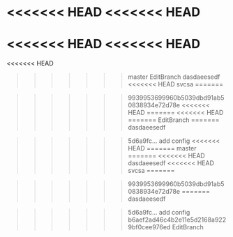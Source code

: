 <<<<<<< HEAD
<<<<<<< HEAD
=======
<<<<<<< HEAD
<<<<<<< HEAD
=======
<<<<<<< HEAD
>>>>>>> master
>>>>>>> EditBranch
dasdaeesedf
<<<<<<< HEAD
svcsa
=======

>>>>>>> 9939953699960b5039dbd91ab50838934e72d78e
<<<<<<< HEAD
=======
<<<<<<< HEAD
=======
>>>>>>> EditBranch
=======
dasdaeesedf

>>>>>>> 5d6a9fc... add config
<<<<<<< HEAD
=======
>>>>>>> master
=======
<<<<<<< HEAD
dasdaeesedf
<<<<<<< HEAD
svcsa
=======

>>>>>>> 9939953699960b5039dbd91ab50838934e72d78e
=======
dasdaeesedf

>>>>>>> 5d6a9fc... add config
>>>>>>> b6aef2ad46c4b2e11e5d2168a9229bf0cee976ed
>>>>>>> EditBranch
